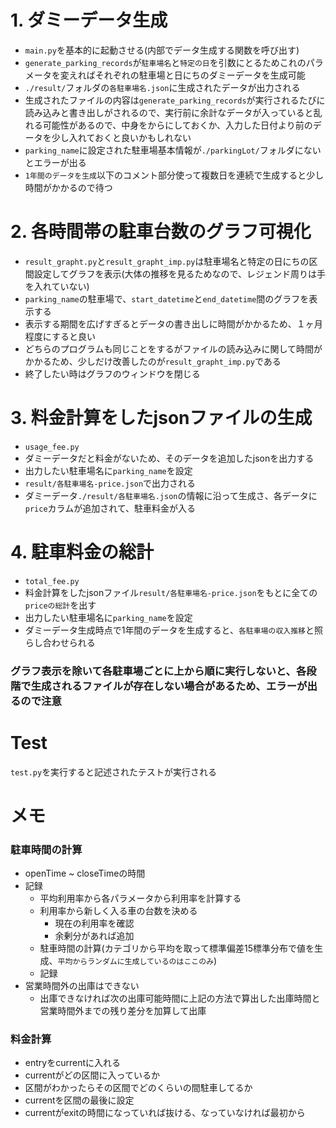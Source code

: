# 1. ダミーデータ生成
* ```main.py```を基本的に起動させる(内部でデータ生成する関数を呼び出す)
* ```generate_parking_records```が```駐車場名```と```特定の日```を引数にとるためこれのパラメータを変えればそれぞれの駐車場と日にちのダミーデータを生成可能
* ```./result/```フォルダの```各駐車場名.json```に生成されたデータが出力される
* 生成されたファイルの内容は```generate_parking_records```が実行されるたびに読み込みと書き出しがされるので、実行前に余計なデータが入っていると乱れる可能性があるので、中身をからにしておくか、入力した日付より前のデータを少し入れておくと良いかもしれない
* ```parking_name```に設定された駐車場基本情報が```./parkingLot/```フォルダにないとエラーが出る
* ```1年間のデータを生成```以下のコメント部分使って複数日を連続で生成すると少し時間がかかるので待つ 
  

# 2. 各時間帯の駐車台数のグラフ可視化
* ```result_grapht.py```と```result_grapht_imp.py```は駐車場名と特定の日にちの区間設定してグラフを表示(大体の推移を見るためなので、レジェンド周りは手を入れていない)
* ```parking_name```の駐車場で、````start_datetime````と```end_datetime```間のグラフを表示する
* 表示する期間を広げすぎるとデータの書き出しに時間がかかるため、１ヶ月程度にすると良い
* どちらのプログラムも同じことをするがファイルの読み込みに関して時間がかかるため、少しだけ改善したのが```result_grapht_imp.py```である
* 終了したい時はグラフのウィンドウを閉じる

# 3. 料金計算をしたjsonファイルの生成
* ```usage_fee.py```
* ダミーデータだと料金がないため、そのデータを追加したjsonを出力する
* 出力したい駐車場名に```parking_name```を設定
* ```result/各駐車場名-price.json```で出力される
* ダミーデータ```./result/各駐車場名.json```の情報に沿って生成さ、各データに```price```カラムが追加されて、駐車料金が入る
  
  
# 4. 駐車料金の総計
* ```total_fee.py```
* 料金計算をしたjsonファイル```result/各駐車場名-price.json```をもとに全ての```priceの総計```を出す
* 出力したい駐車場名に```parking_name```を設定
* ダミーデータ生成時点で1年間のデータを生成すると、```各駐車場の収入推移```と照らし合わせられる


### グラフ表示を除いて各駐車場ごとに上から順に実行しないと、各段階で生成されるファイルが存在しない場合があるため、エラーが出るので注意

# Test
```test.py```を実行すると記述されたテストが実行される

# メモ
### 駐車時間の計算
* openTime ~ closeTimeの時間
* 記録
    * 平均利用率から各パラメータから利用率を計算する
    * 利用率から新しく入る車の台数を決める
        * 現在の利用率を確認
        * 余剰分があれば追加
    * 駐車時間の計算(カテゴリから平均を取って標準偏差15標準分布で値を生成、```平均からランダムに生成しているのはここのみ```)
    * 記録
* 営業時間外の出庫はできない
    * 出庫できなければ次の出庫可能時間に上記の方法で算出した出庫時間と営業時間外までの残り差分を加算して出庫
  

### 料金計算
* entryをcurrentに入れる
* currentがどの区間に入っているか
* 区間がわかったらその区間でどのくらいの間駐車してるか
* currentを区間の最後に設定
* currentがexitの時間になっていれば抜ける、なっていなければ最初から